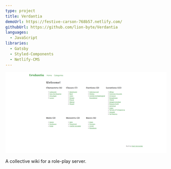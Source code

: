 ```yaml
---
type: project
title: Verdantia
demoUrl: https://festive-carson-768b57.netlify.com/
githubUrl: https://github.com/lion-byte/Verdantia
languages:
  - JavaScript
libraries:
  - Gatsby
  - Styled-Components
  - Netlify-CMS
---
```


![Verdantia](./verdantia.png)

A collective wiki for a role-play server.

